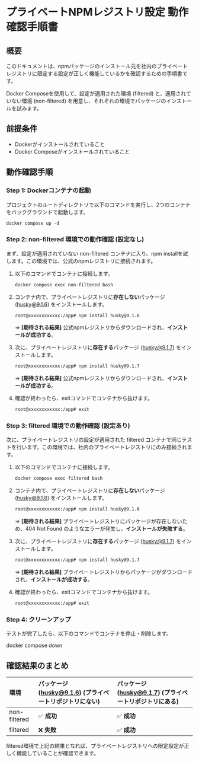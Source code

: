 # **プライベートNPMレジストリ設定 動作確認手順書**

## **概要**

このドキュメントは、npmパッケージのインストール元を社内のプライベートレジストリに限定する設定が正しく機能しているかを確認するための手順書です。

Docker Composeを使用して、設定が適用された環境 (filtered) と、適用されていない環境 (non-filtered) を用意し、それぞれの環境でパッケージのインストールを試みます。

## **前提条件**

* Dockerがインストールされていること  
* Docker Composeがインストールされていること

## **動作確認手順**

### **Step 1: Dockerコンテナの起動**

プロジェクトのルートディレクトリで以下のコマンドを実行し、2つのコンテナをバックグラウンドで起動します。

``` txt
docker compose up -d
```

### **Step 2: non-filtered 環境での動作確認 (設定なし)**

まず、設定が適用されていない non-filtered コンテナに入り、npm installを試します。この環境では、公式のnpmレジストリに接続されます。

1. 以下のコマンドでコンテナに接続します。
    ``` txt
    docker compose exec non-filtered bash
    ```

2. コンテナ内で、プライベートレジストリに**存在しない**パッケージ (husky@9.1.6) をインストールします。  
    ``` txt
    root@xxxxxxxxxxxx:/app# npm install husky@9.1.6
    ```

   \=\> **\[期待される結果\]** 公式npmレジストリからダウンロードされ、**インストールが成功する**。  
3. 次に、プライベートレジストリに**存在する**パッケージ (husky@9.1.7) をインストールします。  
    ``` txt
    root@xxxxxxxxxxxx:/app# npm install husky@9.1.7
    ```

   \=\> **\[期待される結果\]** 公式npmレジストリからダウンロードされ、**インストールが成功する**。  
4. 確認が終わったら、exitコマンドでコンテナから抜けます。  
    ``` txt
    root@xxxxxxxxxxxx:/app# exit
    ```

### **Step 3: filtered 環境での動作確認 (設定あり)**

次に、プライベートレジストリの設定が適用された filtered コンテナで同じテストを行います。この環境では、社内のプライベートレジストリにのみ接続されます。

1. 以下のコマンドでコンテナに接続します。  
    ``` txt
    docker compose exec filtered bash
    ```

2. コンテナ内で、プライベートレジストリに**存在しない**パッケージ (husky@9.1.6) をインストールします。  
    ``` txt
    root@xxxxxxxxxxxx:/app# npm install husky@9.1.6
    ```

   \=\> **\[期待される結果\]** プライベートレジストリにパッケージが存在しないため、404 Not Found のようなエラーが発生し、**インストールが失敗する**。  
3. 次に、プライベートレジストリに**存在する**パッケージ (husky@9.1.7) をインストールします。  
    ``` txt
    root@xxxxxxxxxxxx:/app# npm install husky@9.1.7
    ```

   \=\> **\[期待される結果\]** プライベートレジストリからパッケージがダウンロードされ、**インストールが成功する**。  
4. 確認が終わったら、exitコマンドでコンテナから抜けます。
    ``` txt  
    root@xxxxxxxxxxxx:/app# exit
    ```

### **Step 4: クリーンアップ**

テストが完了したら、以下のコマンドでコンテナを停止・削除します。

docker compose down

## **確認結果のまとめ**

| 環境 | パッケージ (husky@9.1.6) (プライベートリポジトリにない) | パッケージ (husky@9.1.7) (プライベートリポジトリにある) |
| :---- | :---- | :---- |
| non-filtered | ✅ **成功** | ✅ **成功** |
| filtered | ❌ **失敗** | ✅ **成功** |

filtered環境で上記の結果となれば、プライベートレジストリへの限定設定が正しく機能していることが確認できます。